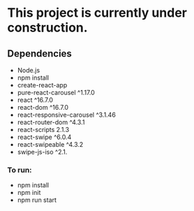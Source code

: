 # This project is currently under construction.

## Dependencies

- Node.js
- npm install
- create-react-app
- pure-react-carousel ^1.17.0
- react ^16.7.0
- react-dom ^16.7.0
- react-responsive-carousel ^3.1.46
- react-router-dom ^4.3.1
- react-scripts 2.1.3
- react-swipe ^6.0.4
- react-swipeable ^4.3.2
- swipe-js-iso ^2.1.

### To run:
  - npm install
  - npm init
  - npm run start

